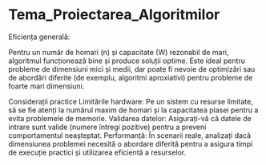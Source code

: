 # Tema_Proiectarea_Algoritmilor

Eficiența generală:

Pentru un număr de homari (n) și capacitate (W) rezonabil de mari, algoritmul funcționează bine și produce soluții optime.
Este ideal pentru probleme de dimensiuni mici și medii, dar poate fi nevoie de optimizări sau de abordări diferite (de exemplu, algoritmi aproxiativi) pentru probleme de foarte mari dimensiuni.

Considerații practice
Limitările hardware: Pe un sistem cu resurse limitate, să se fie atenți la numărul maxim de homari și la capacitatea plasei pentru a evita problemele de memorie.
Validarea datelor: Asigurați-vă că datele de intrare sunt valide (numere întregi pozitive) pentru a preveni comportamentul neașteptat.
Performanță: În scenarii reale, analizați dacă dimensiunea problemei necesită o abordare diferită pentru a asigura timpi de execuție practici și utilizarea eficientă a resurselor.
